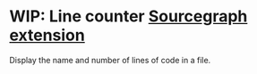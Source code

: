 # WIP: Line counter [Sourcegraph extension](https://docs.sourcegraph.com/extensions)

Display the name and number of lines of code in a file.
